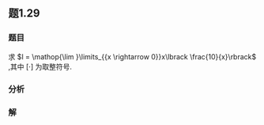## 题1.29
### 题目
求 $I = \mathop{\lim }\limits_{{x \rightarrow  0}}x\lbrack  \frac{10}{x}\rbrack$ ,其中 $\lbrack  \cdot \rbrack$ 为取整符号.
### 分析

### 解